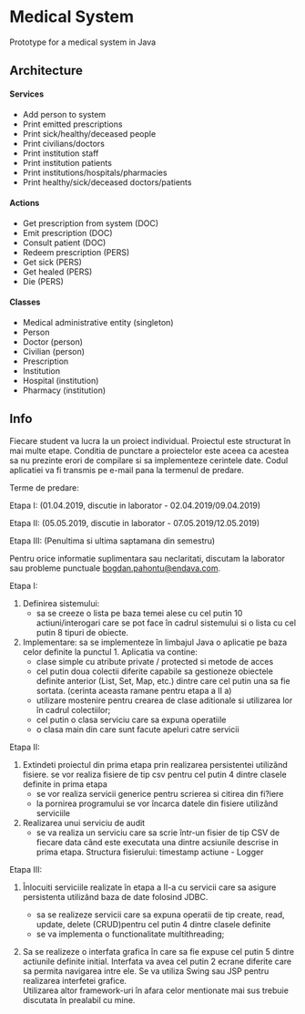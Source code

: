 # Medical System
Prototype for a medical system in Java

## Architecture

#### Services

- Add person to system
- Print emitted prescriptions
- Print sick/healthy/deceased people
- Print civilians/doctors
- Print institution staff
- Print institution patients
- Print institutions/hospitals/pharmacies
- Print healthy/sick/deceased doctors/patients

#### Actions
- Get prescription from system (DOC)
- Emit prescription (DOC)
- Consult patient (DOC)
- Redeem prescription (PERS)
- Get sick (PERS)
- Get healed (PERS)
- Die (PERS)

#### Classes
- Medical administrative entity (singleton)
- Person
- Doctor (person)
- Civilian (person)
- Prescription
- Institution
- Hospital (institution)
- Pharmacy (institution)


## Info

Fiecare student va lucra la un proiect individual. Proiectul este structurat în mai multe etape. 
Conditia de punctare a proiectelor este aceea ca acestea sa nu prezinte erori de compilare si sa implementeze cerintele date. 
Codul aplicatiei va fi transmis pe e-mail pana la termenul de predare.

Terme de predare:

Etapa I: (01.04.2019, discutie in laborator - 02.04.2019/09.04.2019)

Etapa II: (05.05.2019, discutie in laborator - 07.05.2019/12.05.2019)

Etapa III: (Penultima si ultima saptamana din semestru)

Pentru orice informatie suplimentara sau neclaritati, 
discutam la laborator sau probleme punctuale bogdan.pahontu@endava.com.


Etapa I:
1. Definirea sistemului: 
	- sa se creeze o lista pe baza temei alese cu cel putin 10 actiuni/interogari care se pot face în cadrul sistemului 
  si o lista cu cel putin 8 tipuri de obiecte. 
2. Implementare: sa se implementeze în limbajul Java o aplicatie pe baza celor definite la punctul 1. Aplicatia va contine: 
	- clase simple cu atribute private / protected si metode de acces
	- cel putin doua colectii diferite capabile sa gestioneze obiectele definite anterior (List, Set, Map, etc.) 
  dintre care cel putin una sa fie sortata. (cerinta aceasta ramane pentru etapa a II a)
	- utilizare mostenire pentru crearea de clase aditionale si utilizarea lor în cadrul colectiilor;
	- cel putin o clasa serviciu care sa expuna operatiile 
	- o clasa main din care sunt facute apeluri catre servicii 
		
	
Etapa II:
1. Extindeti proiectul din prima etapa prin realizarea persistentei utilizând fisiere.
se vor realiza fisiere de tip csv pentru cel putin 4 dintre clasele definite in prima etapa
	- se vor realiza servicii generice pentru scrierea si citirea din fi?iere
	- la pornirea programului se vor încarca datele din fisiere utilizând serviciile
2. Realizarea unui serviciu de audit
	- se va realiza un serviciu care sa scrie într-un fisier de tip CSV de fiecare data când este executata una 
  dintre acsiunile descrise in prima etapa. Structura fisierului: timestamp actiune - Logger


Etapa III:
1. Înlocuiti serviciile realizate în etapa a II-a cu servicii care sa asigure persistenta utilizând baza de date folosind JDBC.
	- sa se realizeze servicii care sa expuna operatii de tip create, read, update, delete (CRUD)pentru cel putin 4 
  dintre clasele definite
	- se va implementa o functionalitate multithreading; 
  
2. Sa se realizeze o interfata grafica în care sa fie expuse cel putin 5 dintre actiunile definite initial. 
Interfata va avea cel putin 2 ecrane diferite care sa permita navigarea intre ele. 
Se va utiliza Swing sau JSP pentru realizarea interfetei grafice. 		
Utilizarea altor framework-uri în afara celor mentionate mai sus trebuie discutata în prealabil cu mine.
